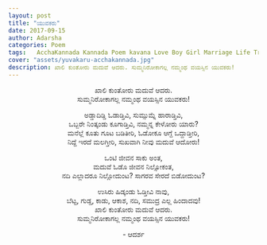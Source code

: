 ```yaml
---
layout: post
title: "ಯುವಕರು"
date: 2017-09-15
author: Adarsha
categories: Poem
tags:	AcchaKannada Kannada Poem kavana Love Boy Girl Marriage Life Truth Freedom
cover: "assets/yuvakaru-acchakannada.jpg"
description: ಖಾಲಿ ಕುಂತೋರು ಮದುವೆ ಆದರು. ಸುಮ್ಮನಿರೋಕಾಗಲ್ಲ ನಮ್ಮಂಥ ವಯಸ್ಸಿನ ಯುವಕರು!
---
```


<p align = "center">ಖಾಲಿ ಕುಂತೋರು ಮದುವೆ ಆದರು.<br>
ಸುಮ್ಮನಿರೋಕಾಗಲ್ಲ ನಮ್ಮಂಥ ವಯಸ್ಸಿನ ಯುವಕರು!<br></p><!--more-->

<p align = "center">ಅಡ್ಡಾದಿಡ್ಡಿ ಓಡಾಡ್ತಿವಿ, ಸುಮ್ಸುಮ್ನೆ ಹಾರಾಡ್ತಿವಿ, <br>
ಒಬ್ಬರೇ ನಿಂತ್ಕಂಡು ಕೂಗಾಡ್ತಿವಿ, ನಮ್ಮನ್ನ ಕೇಳೋರು ಯಾರು?<br>
ಮನೆಲ್ಲೆ ಕೂತು ಗೂಟ ಬಡಿತೀರಿ, ಓಡೋಕೂ ಆಗ್ದೆ ಒದ್ದಾಡ್ತೀರಿ,<br>
ನಿದ್ದೆ ಇರದೆ ಮಲಗ್ತೀರಿ, ಸುಖವಾಗಿ ನೀವು ಮದುವೆ ಆದೋರು!<br></p>

<p align = "center">ಒಂಟಿ ಜೀವನ ಸಾಕು ಅಂತ, <br>
ಮದುವೆ  ಓಡೊ ಜೀವನ ನಿಲ್ಸೋಕಂತ,<br>
ನದಿ ಎಲ್ಲಾದರೂ ನಿಲ್ಲೋದುಂಟ? ಸಾಗರವ ಸೇರದೆ ಬಿಡೋದುಂಟ?<br></p>

<p align = "center">ಉಸಿರು ಹಿಡ್ಕಂಡು ಓಡ್ತೀವಿ ನಾವು,<br>
ಬೆಟ್ಟ, ಗುಡ್ಡ, ಕಾಡು, ಆಕಾಶ, ನದಿ, ಸಮುದ್ರ ಎಲ್ಲ ಹಿಂದಾದವು!<br>
ಖಾಲಿ ಕುಂತೋರು ಮದುವೆ ಆದರು.<br>
ಸುಮ್ಮನಿರೋಕಾಗಲ್ಲ ನಮ್ಮಂಥ ವಯಸ್ಸಿನ ಯುವಕರು!<br></p>

<p align ="center">- ಆದರ್ಶ</p>
